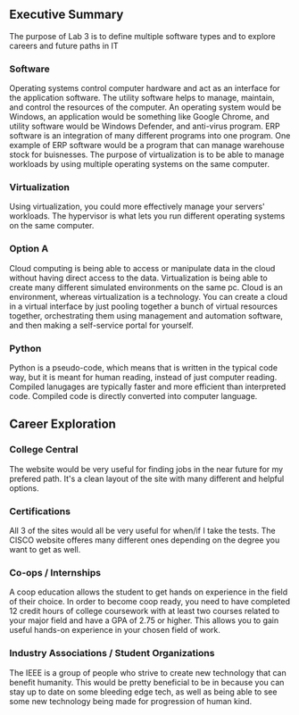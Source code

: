 ## Executive Summary
The purpose of Lab 3 is to define multiple software types and to explore careers and future paths in IT

### Software
Operating systems control computer hardware and act as an interface for the application software. The utility software helps to manage, maintain, and control the resources of the computer.
An operating system would be Windows, an application would be something like Google Chrome, and utility software would be Windows Defender, and anti-virus program.
ERP software is an integration of many different programs into one program. One example of ERP software would be a program that can manage warehouse stock for buisnesses.
The purpose of virtualization is to be able to manage workloads by using multiple operating systems on the same computer.
### Virtualization
Using virtualization, you could more effectively manage your servers' workloads.
The hypervisor is what lets you run different operating systems on the same computer.
### Option A
Cloud computing is being able to access or manipulate data in the cloud without having direct access to the data. Virtualization is being able to create many different simulated environments on the same pc. Cloud is an environment, whereas virtualization is a technology.
You can create a cloud in a virtual interface by just pooling together a bunch of virtual resources together, orchestrating them using management and automation software, and then making a self-service portal for yourself.
### Python
Python is a pseudo-code, which means that is written in the typical code way, but it is meant for human reading, instead of just computer reading.
Compiled lanugages are typically faster and more efficient than interpreted code. Compiled code is directly converted into computer language.
## Career Exploration
### College Central
The website would be very useful for finding jobs in the near future for my prefered path. It's a clean layout of the site with many different and helpful options.
### Certifications
All 3 of the sites would all be very useful for when/if I take the tests. The CISCO website offeres many different ones depending on the degree you want to get as well.
### Co-ops / Internships
A coop education allows the student to get hands on experience in the field of their choice. In order to become coop ready, you need to have completed 12 credit hours of college coursework with at least two courses related to your major field and have a GPA of 2.75 or higher. This allows you to gain useful hands-on experience in your chosen field of work.
### Industry Associations / Student Organizations
The IEEE is a group of people who strive to create new technology that can benefit humanity. This would be pretty beneficial to be in because you can stay up to date on some bleeding edge tech, as well as being able to see some new technology being made for progression of human kind.

